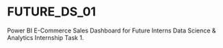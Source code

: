 # FUTURE_DS_01
Power BI E-Commerce Sales Dashboard for Future Interns Data Science &amp; Analytics Internship Task 1.
